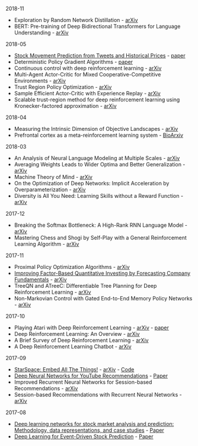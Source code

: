 2018-11

* Exploration by Random Network Distillation - [arXiv](https://arxiv.org/abs/1810.12894)
* BERT: Pre-training of Deep Bidirectional Transformers for Language Understanding - [arXiv](https://arxiv.org/abs/1810.04805)

2018-05

* [Stock Movement Prediction from Tweets and Historical Prices](https://www.hardikp.com/2018/05/24/stocknet-paper/) - [paper](http://homepages.inf.ed.ac.uk/scohen/acl18stock.pdf)
* Deterministic Policy Gradient Algorithms - [paper](http://proceedings.mlr.press/v32/silver14.pdf)
* Continuous control with deep reinforcement learning - [arXiv](https://arxiv.org/abs/1509.02971)
* Multi-Agent Actor-Critic for Mixed Cooperative-Competitive Environments - [arXiv](https://arxiv.org/abs/1706.02275)
* Trust Region Policy Optimization - [arXiv](https://arxiv.org/abs/1502.05477)
* Sample Efficient Actor-Critic with Experience Replay - [arXiv](https://arxiv.org/abs/1611.01224)
* Scalable trust-region method for deep reinforcement learning using Kronecker-factored approximation - [arXiv](https://arxiv.org/abs/1708.05144)

2018-04

* Measuring the Intrinsic Dimension of Objective Landscapes - [arXiv](https://arxiv.org/abs/1804.08838)
* Prefrontal cortex as a meta-reinforcement learning system - [BioArxiv](https://www.biorxiv.org/content/early/2018/04/06/295964)

2018-03

* An Analysis of Neural Language Modeling at Multiple Scales - [arXiv](https://arxiv.org/abs/1803.08240)
* Averaging Weights Leads to Wider Optima and Better Generalization - [arXiv](https://arxiv.org/abs/1803.05407v1)
* Machine Theory of Mind - [arXiv](https://arxiv.org/abs/1802.07740v2)
* On the Optimization of Deep Networks: Implicit Acceleration by Overparameterization - [arXiv](https://arxiv.org/abs/1802.06509)
* Diversity is All You Need: Learning Skills without a Reward Function - [arXiv](https://arxiv.org/abs/1802.06070)

2017-12

* Breaking the Softmax Bottleneck: A High-Rank RNN Language Model - [arXiv](https://arxiv.org/abs/1711.03953)
* Mastering Chess and Shogi by Self-Play with a General Reinforcement Learning Algorithm - [arXiv](https://arxiv.org/abs/1712.01815)

2017-11

* Proximal Policy Optimization Algorithms - [arXiv](https://arxiv.org/abs/1707.06347)
* [Improving Factor-Based Quantitative Investing by Forecasting Company Fundamentals](https://www.hardikp.com/2017/12/14/forecasting-fundamentals/) - [arXiv](https://arxiv.org/abs/1711.04837)
* TreeQN and ATreeC: Differentiable Tree Planning for Deep Reinforcement Learning - [arXiv](https://arxiv.org/abs/1710.11417)
* Non-Markovian Control with Gated End-to-End Memory Policy Networks - [arXiv](https://arxiv.org/abs/1705.10993)

2017-10

* Playing Atari with Deep Reinforcement Learning - [arXiv](https://arxiv.org/abs/1312.5602) - [paper](https://www.cs.toronto.edu/~vmnih/docs/dqn.pdf)
* Deep Reinforcement Learning: An Overview - [arXiv](https://arxiv.org/abs/1701.07274)
* A Brief Survey of Deep Reinforcement Learning - [arXiv](https://arxiv.org/abs/1708.05866)
* A Deep Reinforcement Learning Chatbot - [arXiv](https://arxiv.org/abs/1709.02349)

2017-09

* [StarSpace: Embed All The Things!](https://www.hardikp.com/2017/09/24/embed-all-the-things/) - [arXiv](https://arxiv.org/abs/1709.03856) - [Code](https://github.com/facebookresearch/Starspace)
* [Deep Neural Networks for YouTube Recommendations](https://www.hardikp.com/2017/09/17/youtube-recommendations/) - [Paper](https://pdfs.semanticscholar.org/bcdb/4da4a05f0e7bc17d1600f3a91a338cd7ffd3.pdf)
* Improved Recurrent Neural Networks for Session-based Recommendations - [arXiv](https://arxiv.org/abs/1606.08117)
* Session-based Recommendations with Recurrent Neural Networks - [arXiv](https://arxiv.org/abs/1511.06939)

2017-08

* [Deep learning networks for stock market analysis and prediction: Methodology, data representations, and case studies](https://www.hardikp.com/2017/08/22/intraday-predictions/) - [Paper](http://download.xuebalib.com/xuebalib.com.32109.pdf)
* [Deep Learning for Event-Driven Stock Prediction](https://www.hardikp.com/2017/08/18/deep-rnn-summary/) - [Paper](https://www.ijcai.org/Proceedings/15/Papers/329.pdf)
